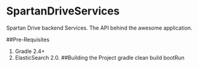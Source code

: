 # SpartanDriveServices
Spartan Drive backend Services. The API behind the awesome application.

##Pre-Requisites
1. Gradle 2.4+
2. ElasticSearch 2.0.
##Building the Project
gradle clean build bootRun
